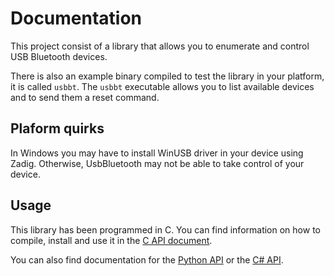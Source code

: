 # Documentation

This project consist of a library that allows you to enumerate and control USB Bluetooth devices.

There is also an example binary compiled to test the library in your platform, it is called `usbbt`.
The `usbbt` executable allows you to list available devices and to send them a reset command.


## Plaform quirks

In Windows you may have to install WinUSB driver in your device using Zadig. Otherwise, UsbBluetooth may not be able to take control of your device.


## Usage

This library has been programmed in C. You can find information on how to compile, install and use it in the [C API document](API_C.md).

You can also find documentation for the [Python API](API_Python.md) or the [C# API](API_CSharp.md).
